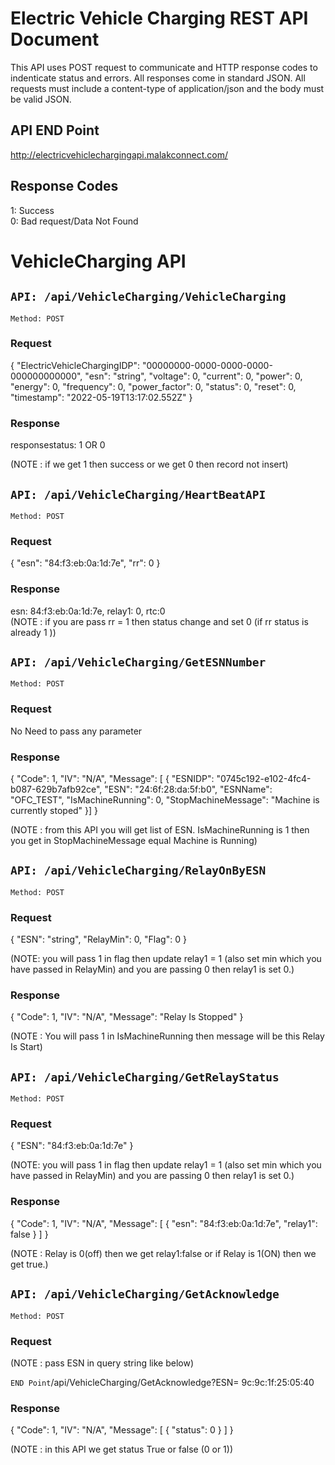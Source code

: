 # Electric Vehicle Charging REST API Document

This API uses POST request to communicate and HTTP response codes to indenticate status and errors. All responses come in standard JSON. All requests must include a content-type of application/json and the body must be valid JSON.

## API END Point
  http://electricvehiclechargingapi.malakconnect.com/

## Response Codes
  
  1: Success<br/>
  0: Bad request/Data Not Found

# VehicleCharging API
## `API: /api/VehicleCharging/VehicleCharging`
  `Method: POST`

### Request
  {
    "ElectricVehicleChargingIDP": "00000000-0000-0000-0000-000000000000",
    "esn": "string",
    "voltage": 0,
    "current": 0,
    "power": 0,
    "energy": 0,
    "frequency": 0,
    "power_factor": 0,
    "status": 0,
    "reset": 0,
    "timestamp": "2022-05-19T13:17:02.552Z"
  }
### Response
  responsestatus: 1 OR 0 <br/>
  
  (NOTE : if we get 1 then success or we get 0 then record not insert)

## `API: /api/VehicleCharging/HeartBeatAPI`
  `Method: POST`

### Request
  {
    "esn": "84:f3:eb:0a:1d:7e",
    "rr": 0
  }

### Response
  esn: 84:f3:eb:0a:1d:7e, relay1: 0, rtc:0 <br/>
  (NOTE : if you are pass rr = 1 then status change and set 0 (if rr status is already 1 ))

## `API: /api/VehicleCharging/GetESNNumber`
  `Method: POST`

### Request
  No Need to pass any parameter

### Response
  {
    "Code": 1,
    "IV": "N/A",
    "Message": [
      {
        "ESNIDP": "0745c192-e102-4fc4-b087-629b7afb92ce",
        "ESN": "24:6f:28:da:5f:b0",
        "ESNName": "OFC_TEST",
        "IsMachineRunning": 0,
        "StopMachineMessage": "Machine is currently stoped"
      }]
  }<br/>
  
(NOTE : from this API you will get list of ESN. IsMachineRunning is 1 then you get in StopMachineMessage equal Machine is Running)

## `API: /api/VehicleCharging/RelayOnByESN`
  `Method: POST`

### Request
  {
    "ESN": "string",
    "RelayMin": 0,
    "Flag": 0
  }<br/>
  
(NOTE:  you will pass 1 in flag then update relay1 = 1 (also set min which you have passed in RelayMin) and you are passing 0 then relay1 is set 0.)

### Response
  {
    "Code": 1,
    "IV": "N/A",
    "Message": "Relay Is Stopped"
  }<br/>
  
(NOTE : You will pass 1 in IsMachineRunning then message will be this Relay Is Start)

## `API: /api/VehicleCharging/GetRelayStatus`
  `Method: POST`

### Request
  {
    "ESN": "84:f3:eb:0a:1d:7e"
  }<br/>

(NOTE:  you will pass 1 in flag then update relay1 = 1 (also set min which you have passed in RelayMin) and you are passing 0 then relay1 is set 0.)

### Response
  {
    "Code": 1,
    "IV": "N/A",
    "Message": [
     {
      "esn": "84:f3:eb:0a:1d:7e",
      "relay1": false
     }
    ]
  }<br/>
  
(NOTE : Relay is 0(off) then we get relay1:false or if Relay is 1(ON) then we get true.)

## `API: /api/VehicleCharging/GetAcknowledge`
  `Method: POST`

### Request

(NOTE : pass ESN in query string like below)<br/>

`END Point`/api/VehicleCharging/GetAcknowledge?ESN= 9c:9c:1f:25:05:40

### Response
  {
  "Code": 1,
  "IV": "N/A",
  "Message": [
    {
      "status": 0
    }
  ]
}<br/>

(NOTE : in this API we get status True or false (0 or 1))
